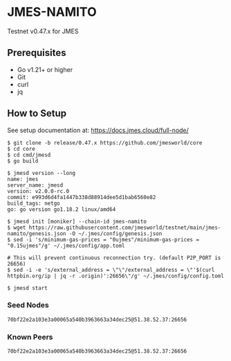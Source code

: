 # JMES-NAMITO

Testnet v0.47.x for JMES

## Prerequisites
* Go v1.21+ or higher
* Git
* curl
* jq

## How to Setup
See setup documentation at: https://docs.jmes.cloud/full-node/

```shell
$ git clone -b release/0.47.x https://github.com/jmesworld/core
$ cd core 
$ cd cmd/jmesd
$ go build

$ jmesd version --long
name: jmes
server_name: jmesd
version: v2.0.0-rc.0
commit: e993d6d4fa1447b338d88914dee5d1bab6560e82
build_tags: netgo
go: go version go1.18.2 linux/amd64

$ jmesd init [moniker] --chain-id jmes-namito
$ wget https://raw.githubusercontent.com/jmesworld/testnet/main/jmes-namito/genesis.json -O ~/.jmes/config/genesis.json
$ sed -i 's/minimum-gas-prices = "0ujmes"/minimum-gas-prices = "0.15ujmes"/g' ~/.jmes/config/app.toml

# This will prevent continuous reconnection try. (default P2P_PORT is 26656)
$ sed -i -e 's/external_address = \"\"/external_address = \"'$(curl httpbin.org/ip | jq -r .origin)':26656\"/g' ~/.jmes/config/config.toml

$ jmesd start
```

### Seed Nodes
```
70bf22e2a103e3a00065a540b3963663a34dec25@51.38.52.37:26656
```

### Known Peers
```
70bf22e2a103e3a00065a540b3963663a34dec25@51.38.52.37:26656
```

